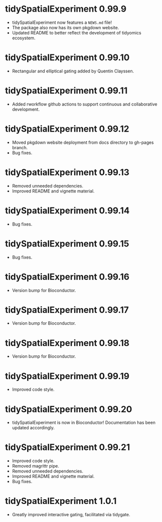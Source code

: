 # tidySpatialExperiment 0.99.9

* tidySpatialExperiment now features a `NEWS.md` file!
* The package also now has its own pkgdown website.
* Updated README to better reflect the development of tidyomics ecosystem. 

# tidySpatialExperiment 0.99.10

* Rectangular and elliptical gating added by Quentin Clayssen.

# tidySpatialExperiment 0.99.11

* Added rworkflow github actions to support continuous and collaborative development. 

# tidySpatialExperiment 0.99.12

* Moved pkgdown website deployment from docs directory to gh-pages branch.
* Bug fixes.

# tidySpatialExperiment 0.99.13

* Removed unneeded dependencies. 
* Improved README and vignette material.

# tidySpatialExperiment 0.99.14

* Bug fixes.

# tidySpatialExperiment 0.99.15

* Bug fixes.

# tidySpatialExperiment 0.99.16

* Version bump for Bioconductor.

# tidySpatialExperiment 0.99.17

* Version bump for Bioconductor.

# tidySpatialExperiment 0.99.18

* Version bump for Bioconductor.

# tidySpatialExperiment 0.99.19

* Improved code style.

# tidySpatialExperiment 0.99.20

* tidySpatialExperiment is now in Bioconductor! Documentation has been updated accordingly. 

# tidySpatialExperiment 0.99.21

* Improved code style.
* Removed magrittr pipe. 
* Removed unneeded dependencies. 
* Improved README and vignette material.
* Bug fixes.

# tidySpatialExperiment 1.0.1

* Greatly improved interactive gating, facilitated via tidygate. 
